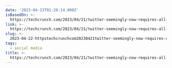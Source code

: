 ```yaml
---
date: '2023-04-23T01:28:14.000Z'
isBasedOn: >-
  https://techcrunch.com/2023/04/21/twitter-seemingly-now-requires-all-advertisers-to-have-a-verified-checkmark/
link: >-
  https://techcrunch.com/2023/04/21/twitter-seemingly-now-requires-all-advertisers-to-have-a-verified-checkmark/
slug: >-
  2023-04-22-httpstechcrunchcom20230421twitter-seemingly-now-requires-all-advertisers-to-have-a-verified-checkmark
tags:
  - social media
title: >-
  https://techcrunch.com/2023/04/21/twitter-seemingly-now-requires-all-advertisers-to-have-a-verified-checkmark/
---
```


